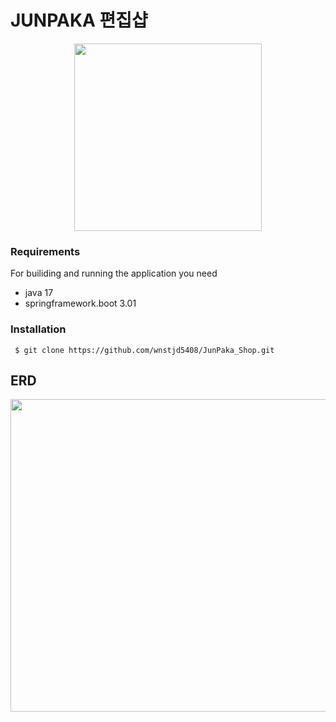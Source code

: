 # JUNPAKA 편집샵
<p align="center">
<img src="https://github.com/wnstjd5408/JunPaka_Shop/assets/73061276/85d2df9d-dd1f-4dc6-bb78-dc7b69a47a94"
width="300">
</p>

### Requirements
For builiding and running the application you need
* java 17
* springframework.boot 3.01

### Installation
```
 $ git clone https://github.com/wnstjd5408/JunPaka_Shop.git
```

## ERD

<img src="https://github.com/wnstjd5408/JunPaka_Shop/assets/73061276/af3d17dd-07c4-4ddb-a4c5-d38278451860"  width="700" height="500">

